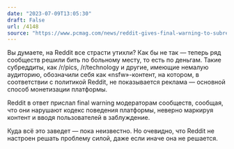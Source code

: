 ```yaml
---
date: "2023-07-09T13:05:30"
draft: False
url: /4148
source: "https://www.pcmag.com/news/reddit-gives-final-warning-to-subreddits-using-nsfw-protest-tactic"
---
```


Вы думаете, на Reddit все страсти утихли? Как бы не так — теперь ряд сообществ решили бить по больному месту, то есть по деньгам. Такие субреддиты, как /r/pics, /r/technology и другие, имеющие немалую аудиторию, обозначили себя как «nsfw»-контент, на котором, в соответствии с политикой Reddit, не показывается реклама — основной способ монетизации платформы.

Reddit в ответ прислал final warning модераторам сообществ, сообщая, что они нарушают кодекс поведения платформы, неверно маркируя контент и вводя пользователей в заблуждение.

Куда всё это заведет — пока неизвестно. Но очевидно, что Reddit не настроен решать проблему силой, даже если иначе она не решается.
